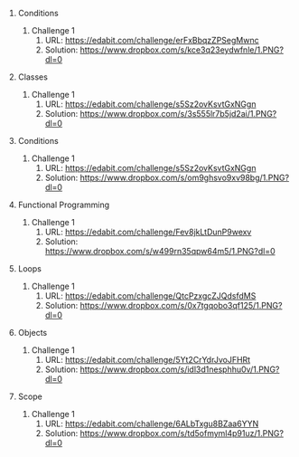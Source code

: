1. Conditions
    1. Challenge 1
        1. URL: https://edabit.com/challenge/erFxBbqzZPSegMwnc
        2. Solution: https://www.dropbox.com/s/kce3q23eydwfnle/1.PNG?dl=0

2. Classes
    1. Challenge 1
        1. URL: https://edabit.com/challenge/s5Sz2ovKsvtGxNGgn
        2. Solution: https://www.dropbox.com/s/3s555lr7b5jd2ai/1.PNG?dl=0

3. Conditions
    1. Challenge 1
        1. URL: https://edabit.com/challenge/s5Sz2ovKsvtGxNGgn
        2. Solution: https://www.dropbox.com/s/om9ghsvo9xv98bg/1.PNG?dl=0

4. Functional Programming
    1. Challenge 1
        1. URL: https://edabit.com/challenge/Fev8jkLtDunP9wexv
        2. Solution: https://www.dropbox.com/s/w499rn35qpw64m5/1.PNG?dl=0

5. Loops
    1. Challenge 1
        1. URL: https://edabit.com/challenge/QtcPzxgcZJQdsfdMS
        2. Solution: https://www.dropbox.com/s/0x7tgqobo3qf125/1.PNG?dl=0

6. Objects
    1. Challenge 1
        1. URL: https://edabit.com/challenge/5Yt2CrYdrJvoJFHRt
        2. Solution: https://www.dropbox.com/s/idl3d1nesphhu0v/1.PNG?dl=0

7. Scope
    1. Challenge 1
        1. URL: https://edabit.com/challenge/6ALbTxgu8BZaa6YYN
        2. Solution: https://www.dropbox.com/s/td5ofmyml4p91uz/1.PNG?dl=0
